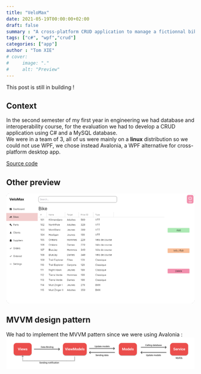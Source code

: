 ```yaml
---
title: "VeloMax"
date: 2021-05-19T00:00:00+02:00
draft: false
summary : "A cross-platform CRUD application to manage a fictionnal bike shop coded with Avalonia (WPF) and MySQL"
tags: ["c#", "wpf","crud"]
categories: ["app"]
author : "Tom XIE"
# cover:
#     image: "."
#     alt: "Preview"
---
```


This post is still in building !

## Context

In the second semester of my first year in engineering we had database and interoperability course, for the evaluation we had to develop a CRUD application using C# and a MySQL database.
\
We were in a team of 3, all of us were mainly on a **linux** distribution so we could not use WPF, we chose instead Avalonia, a WPF alternative for cross-platform desktop app.

[Source code](https://github.com/nami10/VeloMax)

## Other preview

![bike list](preview_2.png)

## MVVM design pattern

We had to implement the MVVM pattern since we were using Avalonia :
![mvvm schema](mvvm_schema.png)
